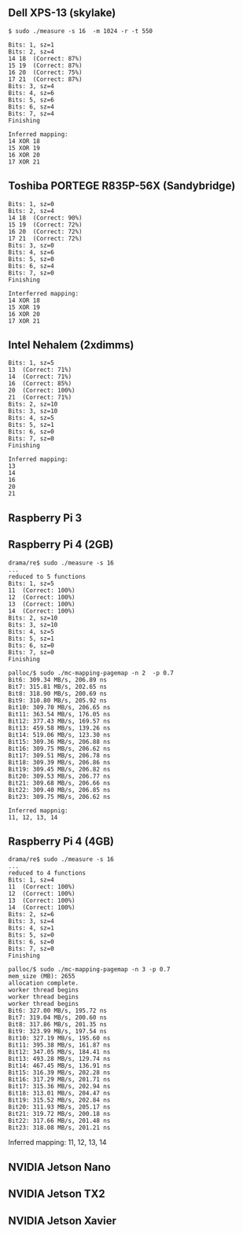 
## Dell XPS-13 (skylake)

	$ sudo ./measure -s 16  -m 1024 -r -t 550

	Bits: 1, sz=1
	Bits: 2, sz=4
	14 18  (Correct: 87%)
	15 19  (Correct: 87%)
	16 20  (Correct: 75%)
	17 21  (Correct: 87%)
	Bits: 3, sz=4
	Bits: 4, sz=6
	Bits: 5, sz=6
	Bits: 6, sz=4
	Bits: 7, sz=4
	Finishing

	Inferred mapping:  
	14 XOR 18
	15 XOR 19
	16 XOR 20
	17 XOR 21

## Toshiba PORTEGE R835P-56X (Sandybridge)

	Bits: 1, sz=0
	Bits: 2, sz=4
	14 18  (Correct: 90%)
	15 19  (Correct: 72%)
	16 20  (Correct: 72%)
	17 21  (Correct: 72%)
	Bits: 3, sz=0
	Bits: 4, sz=6
	Bits: 5, sz=0
	Bits: 6, sz=4
	Bits: 7, sz=0
	Finishing

	Interferred mapping:
	14 XOR 18
	15 XOR 19
	16 XOR 20
	17 XOR 21

## Intel Nehalem  (2xdimms) 

	Bits: 1, sz=5
	13  (Correct: 71%)
	14  (Correct: 71%)
	16  (Correct: 85%)
	20  (Correct: 100%)
	21  (Correct: 71%)
	Bits: 2, sz=10
	Bits: 3, sz=10
	Bits: 4, sz=5
	Bits: 5, sz=1
	Bits: 6, sz=0
	Bits: 7, sz=0
	Finishing

	Inferred mapping:
	13
	14
	16
	20
	21

## Raspberry Pi 3

## Raspberry Pi 4 (2GB)
	drama/re$ sudo ./measure -s 16
	...
	reduced to 5 functions
	Bits: 1, sz=5
	11  (Correct: 100%)
	12  (Correct: 100%)
	13  (Correct: 100%)
	14  (Correct: 100%)
	Bits: 2, sz=10
	Bits: 3, sz=10
	Bits: 4, sz=5
	Bits: 5, sz=1
	Bits: 6, sz=0
	Bits: 7, sz=0
	Finishing

	palloc/$ sudo ./mc-mapping-pagemap -n 2  -p 0.7
	Bit6: 309.34 MB/s, 206.89 ns
	Bit7: 315.81 MB/s, 202.65 ns
	Bit8: 318.90 MB/s, 200.69 ns
	Bit9: 310.80 MB/s, 205.92 ns
	Bit10: 309.70 MB/s, 206.65 ns
	Bit11: 363.54 MB/s, 176.05 ns
	Bit12: 377.43 MB/s, 169.57 ns
	Bit13: 459.58 MB/s, 139.26 ns
	Bit14: 519.06 MB/s, 123.30 ns
	Bit15: 309.36 MB/s, 206.88 ns
	Bit16: 309.75 MB/s, 206.62 ns
	Bit17: 309.51 MB/s, 206.78 ns
	Bit18: 309.39 MB/s, 206.86 ns
	Bit19: 309.45 MB/s, 206.82 ns
	Bit20: 309.53 MB/s, 206.77 ns
	Bit21: 309.68 MB/s, 206.66 ns
	Bit22: 309.40 MB/s, 206.85 ns
	Bit23: 309.75 MB/s, 206.62 ns

	Inferred mappnig:
	11, 12, 13, 14

## Raspberry Pi 4 (4GB)

	drama/re$ sudo ./measure -s 16
	...
	reduced to 4 functions
	Bits: 1, sz=4
	11  (Correct: 100%)
	12  (Correct: 100%)
	13  (Correct: 100%)
	14  (Correct: 100%)
	Bits: 2, sz=6
	Bits: 3, sz=4
	Bits: 4, sz=1
	Bits: 5, sz=0
	Bits: 6, sz=0
	Bits: 7, sz=0
	Finishing

	palloc/$ sudo ./mc-mapping-pagemap -n 3 -p 0.7
	mem_size (MB): 2655
	allocation complete.
	worker thread begins
	worker thread begins
	worker thread begins
	Bit6: 327.00 MB/s, 195.72 ns
	Bit7: 319.04 MB/s, 200.60 ns
	Bit8: 317.86 MB/s, 201.35 ns
	Bit9: 323.99 MB/s, 197.54 ns
	Bit10: 327.19 MB/s, 195.60 ns
	Bit11: 395.38 MB/s, 161.87 ns
	Bit12: 347.05 MB/s, 184.41 ns
	Bit13: 493.28 MB/s, 129.74 ns
	Bit14: 467.45 MB/s, 136.91 ns
	Bit15: 316.39 MB/s, 202.28 ns
	Bit16: 317.29 MB/s, 201.71 ns
	Bit17: 315.36 MB/s, 202.94 ns
	Bit18: 313.01 MB/s, 204.47 ns
	Bit19: 315.52 MB/s, 202.84 ns
	Bit20: 311.93 MB/s, 205.17 ns
	Bit21: 319.72 MB/s, 200.18 ns
	Bit22: 317.66 MB/s, 201.48 ns
	Bit23: 318.08 MB/s, 201.21 ns

Inferred mapping:
11, 12, 13, 14


## NVIDIA Jetson Nano

## NVIDIA Jetson TX2

## NVIDIA Jetson Xavier

